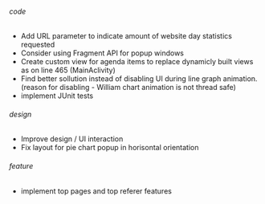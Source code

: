 ###### code
* Add URL parameter to indicate amount of website day statistics requested
* Consider using Fragment API for popup windows
* Create custom view for agenda items to replace dynamicly built views as on line 465 (MainAclivity)
* Find better sollution instead of disabling UI during line graph animation. 
  (reason for disabling - William chart animation is not thread safe)
* implement JUnit tests

###### design
* Improve design / UI interaction
* Fix layout for pie chart popup in horisontal orientation

###### feature
* implement top pages and top referer features
